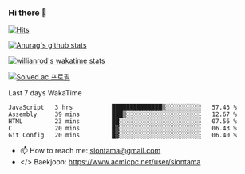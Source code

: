 ### Hi there 👋

[![Hits](https://hits.seeyoufarm.com/api/count/incr/badge.svg?url=https%3A%2F%2Fgithub.com%2FYaminyam&count_bg=%2379C83D&title_bg=%23555555&icon=&icon_color=%23E7E7E7&title=hits&edge_flat=false)](https://hits.seeyoufarm.com)

[![Anurag's github stats](https://github-readme-stats.vercel.app/api?username=Yaminyam)](https://github.com/anuraghazra/github-readme-stats)

[![willianrod's wakatime stats](https://github-readme-stats.vercel.app/api/wakatime?username=Yaminyam)](https://github.com/anuraghazra/github-readme-stats)

[![Solved.ac
프로필](http://mazassumnida.wtf/api/generate_badge?boj=siontama)](https://solved.ac/siontama)

Last 7 days WakaTime
<!--START_SECTION:waka-->
```text
JavaScript   3 hrs           ██████████████▒░░░░░░░░░░   57.43 % 
Assembly     39 mins         ███▒░░░░░░░░░░░░░░░░░░░░░   12.67 % 
HTML         23 mins         ██░░░░░░░░░░░░░░░░░░░░░░░   07.56 % 
C            20 mins         █▓░░░░░░░░░░░░░░░░░░░░░░░   06.43 % 
Git Config   20 mins         █▓░░░░░░░░░░░░░░░░░░░░░░░   06.40 % 
```
<!--END_SECTION:waka-->

- 📫 How to reach me: siontama@gmail.com
- </> Baekjoon: https://www.acmicpc.net/user/siontama

<!--
**Yaminyam/Yaminyam** is a ✨ _special_ ✨ repository because its `README.md` (this file) appears on your GitHub profile.

Here are some ideas to get you started:

- 🔭 I’m currently working on ...
- 🌱 I’m currently learning ...
- 👯 I’m looking to collaborate on ...
- 🤔 I’m looking for help with ...
- 💬 Ask me about ...
- 📫 How to reach me: ...
- 😄 Pronouns: ...
- ⚡ Fun fact: ...
-->
